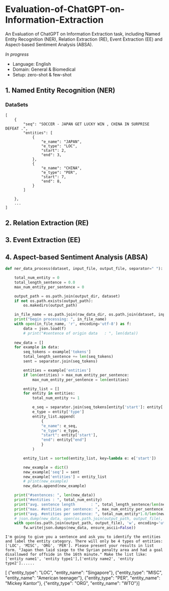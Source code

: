 # Evaluation-of-ChatGPT-on-Information-Extraction

An Evaluation of ChatGPT on Information Extraction task, including Named Entity Recognition (NER), Relation Extraction (RE), Event Extraction (EE) and Aspect-based Sentiment Analysis (ABSA).

*In progress* 
* Language: English
* Domain: General & Biomedical
* Setup: zero-shot & few-shot

## 1. Named Entity Recognition (NER)

### DataSets
```
[
    {
        "seq": "SOCCER - JAPAN GET LUCKY WIN , CHINA IN SURPRISE DEFEAT .",
        "entities": [
            {
                "e_name": "JAPAN",
                "e_type": "LOC",
                "start": 2,
                "end": 3,
            },
            {
                "e_name": "CHINA",
                "e_type": "PER",
                "start": 7,
                "end": 8,
            }
        ]

    },
    ...
]
```


## 2. Relation Extraction (RE)


## 3. Event Extraction (EE)


## 4. Aspect-based Sentiment Analysis (ABSA)


```python
def ner_data_process(dataset, input_file, output_file, separator=" "):

    total_num_entity = 0
    total_length_sentence = 0.0
    max_num_entity_per_sentence = 0

    output_path = os.path.join(output_dir, dataset) 
    if not os.path.exists(output_path):
        os.makedirs(output_path)

    in_file_name = os.path.join(raw_data_dir, os.path.join(dataset, input_file))
    print("begin processing: ", in_file_name)
    with open(in_file_name, 'r', encoding='utf-8') as f:
        data = json.load(f)
        # print("#sentence of origin data   : ", len(data))
    
    new_data = []
    for example in data:
        seq_tokens = example['tokens']
        total_length_sentence += len(seq_tokens)
        sent = separator.join(seq_tokens)

        entities = example['entities']
        if len(entities) > max_num_entity_per_sentence:
            max_num_entity_per_sentence = len(entities)

        entity_list = []
        for entity in entities:
            total_num_entity += 1

            e_seq = separator.join(seq_tokens[entity['start']: entity['end']])
            e_type = entity['type']
            entity_list.append(
                {
                "e_name": e_seq,
                "e_type": e_type,
                "start": entity['start'],
                "end": entity["end"]
                }
            )

        entity_list = sorted(entity_list, key=lambda e: e['start'])

        new_example = dict()
        new_example['seq'] = sent
        new_example['entities'] = entity_list
        # print(new_example)
        new_data.append(new_example)

    print("#sentences: ", len(new_data))
    print("#entities : ", total_num_entity)
    print("avg. sentence length       : ", total_length_sentence/len(new_data))
    print("max. #entities per sentence: ", max_num_entity_per_sentence)
    print("avg. #entities per sentence: ", total_num_entity*1.0/len(new_data))
    # json.dump(new_data, open(os.path.join(output_path, output_file), 'w'))
    with open(os.path.join(output_path, output_file), 'w', encoding='utf-8') as fw:
        fw.write(json.dumps(new_data, ensure_ascii=False))

```

```
I'm going to give you a sentence and ask you to identify the entities and label the entity category. There will only be 4 types of entities: ['LOC', 'MISC', 'ORG', 'PER']. Please present your results in list form. "Japan then laid siege to the Syrian penalty area and had a goal disallowed for offside in the 16th minute." Make the list like: ['entity name1', 'entity type1'],['entity name2', 'entity type2']......
```

[  {"entity_type": "LOC", "entity_name": "Singapore"},  {"entity_type": "MISC", "entity_name": "American teenager"},  {"entity_type": "PER", "entity_name": "Mickey Kantor"},  {"entity_type": "ORG", "entity_name": "WTO"}]




